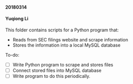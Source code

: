 #### 20180314
#### Yuqiong Li

This folder contains scripts for a Python program that:

- Reads from SEC filings website and scrape information
- Stores the information into a local MySQL database

To-do:

- [ ] Write Python program to scrape and stores files
- [ ] Connect stored files into MySQL database
- [ ] Write program to do this periodically. 
